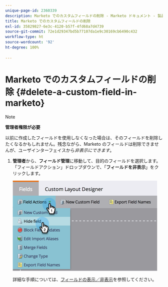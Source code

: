 ```yaml
---
unique-page-id: 2360339
description: Marketo でのカスタムフィールドの削除 - Marketo ドキュメント - 製品ドキュメント
title: Marketo でのカスタムフィールドの削除
exl-id: 35829827-6e3c-4120-b57f-4fd68a7d4739
source-git-commit: 72e1d29347bd5b77107da1e9c30169cb6490c432
workflow-type: ht
source-wordcount: '92'
ht-degree: 100%

---
```


# Marketo でのカスタムフィールドの削除 {#delete-a-custom-field-in-marketo}

>[!NOTE]
>
>**管理者権限が必要**

以前に作成したフィールドを使用しなくなった場合は、そのフィールドを削除したくなるかもしれません。残念ながら、Marketo のフィールドは削除できませんが、ユーザインターフェイスから&#x200B;_非表示にできます_。

1. **管理者**&#x200B;から、**フィールド管理**&#x200B;に移動して、目的のフィールドを選択します。「フィールドアクション」ドロップダウンで、「**フィールドを非表示**」をクリックします。

   ![](assets/image2014-9-19-9-3a49-3a10.png)

   詳細な手順については、[フィールドの表示／非表示](/help/marketo/product-docs/administration/field-management/hide-and-unhide-a-field.md)を参照してください。
